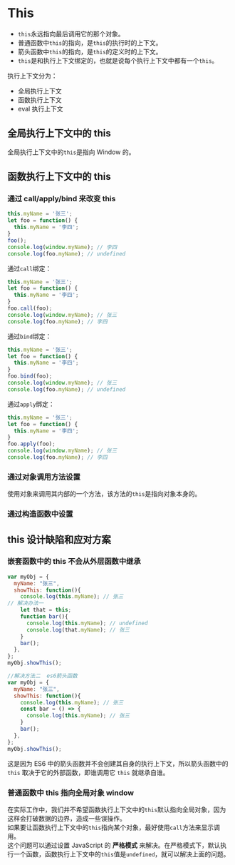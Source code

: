 # This

-   `this`永远指向最后调用它的那个对象。
-   普通函数中`this`的指向，是`this`的执行时的上下文。
-   箭头函数中`this`的指向，是`this`的定义时的上下文。
-   `this`是和执行上下文绑定的，也就是说每个执行上下文中都有一个`this`。

执行上下文分为：

-   全局执行上下文
-   函数执行上下文
-   eval 执行上下文

## 全局执行上下文中的 this

全局执行上下文中的`this`是指向 Window 的。

## 函数执行上下文中的 this

### 通过 call/apply/bind 来改变 this

```JavaScript
this.myName = '张三';
let foo = function() {
  this.myName = '李四';
}
foo();
console.log(window.myName); // 李四
console.log(foo.myName); // undefined
```

通过`call`绑定：

```JavaScript
this.myName = '张三';
let foo = function() {
  this.myName = '李四';
}
foo.call(foo);
console.log(window.myName); // 张三
console.log(foo.myName); // 李四
```

通过`bind`绑定：

```JavaScript
this.myName = '张三';
let foo = function() {
  this.myName = '李四';
}
foo.bind(foo);
console.log(window.myName); // 张三
console.log(foo.myName); // undefined
```

通过`apply`绑定：

```JavaScript
this.myName = '张三';
let foo = function() {
  this.myName = '李四';
}
foo.apply(foo);
console.log(window.myName); // 张三
console.log(foo.myName); // 李四
```

### 通过对象调用方法设置

使用对象来调用其内部的一个方法，该方法的`this`是指向对象本身的。

### 通过构造函数中设置

## this 设计缺陷和应对方案

### 嵌套函数中的 this 不会从外层函数中继承

```JavaScript
var myObj = {
  myName: "张三",
  showThis: function(){
    console.log(this.myName); // 张三
// 解决办法一
    let that = this;
    function bar(){
      console.log(this.myName); // undefined
      console.log(that.myName); // 张三
    }
    bar();
  },
};
myObj.showThis();

//解决方法二  es6箭头函数
var myObj = {
  myName: "张三",
  showThis: function(){
    console.log(this.myName); // 张三
    const bar = () => {
      console.log(this.myName); // 张三
    }
    bar();
  },
};
myObj.showThis();
```

这是因为 ES6 中的箭头函数并不会创建其自身的执行上下文，所以箭头函数中的 `this` 取决于它的外部函数，即谁调用它 `this` 就继承自谁。

### 普通函数中 this 指向全局对象 window

在实际工作中，我们并不希望函数执行上下文中的`this`默认指向全局对象，因为这样会打破数据的边界，造成一些误操作。  
如果要让函数执行上下文中的`this`指向某个对象，最好使用`call`方法来显示调用。  
这个问题可以通过设置 JavaScript 的 **严格模式** 来解决。在严格模式下，默认执行一个函数，函数执行上下文中的`this`值是`undefined`，就可以解决上面的问题。
